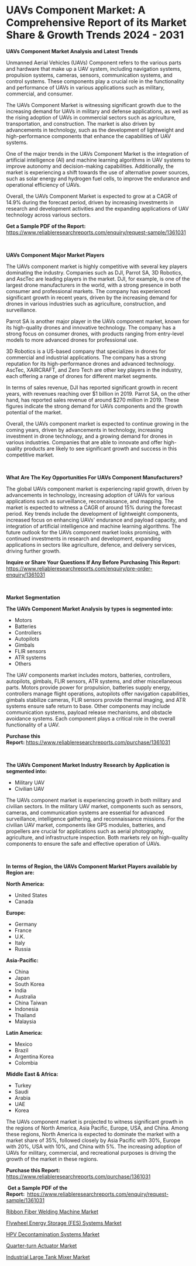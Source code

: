 <p><h1>UAVs Component Market: A Comprehensive Report of its Market Share & Growth Trends 2024 - 2031</h1></p><p><strong>UAVs Component Market Analysis and Latest Trends</strong></p>
<p><p>Unmanned Aerial Vehicles (UAVs) Component refers to the various parts and hardware that make up a UAV system, including navigation systems, propulsion systems, cameras, sensors, communication systems, and control systems. These components play a crucial role in the functionality and performance of UAVs in various applications such as military, commercial, and consumer.</p><p>The UAVs Component Market is witnessing significant growth due to the increasing demand for UAVs in military and defense applications, as well as the rising adoption of UAVs in commercial sectors such as agriculture, transportation, and construction. The market is also driven by advancements in technology, such as the development of lightweight and high-performance components that enhance the capabilities of UAV systems.</p><p>One of the major trends in the UAVs Component Market is the integration of artificial intelligence (AI) and machine learning algorithms in UAV systems to improve autonomy and decision-making capabilities. Additionally, the market is experiencing a shift towards the use of alternative power sources, such as solar energy and hydrogen fuel cells, to improve the endurance and operational efficiency of UAVs.</p><p>Overall, the UAVs Component Market is expected to grow at a CAGR of 14.9% during the forecast period, driven by increasing investments in research and development activities and the expanding applications of UAV technology across various sectors.</p></p>
<p><strong>Get a Sample PDF of the Report:&nbsp;</strong> <a href="https://www.reliableresearchreports.com/enquiry/request-sample/1361031">https://www.reliableresearchreports.com/enquiry/request-sample/1361031</a></p>
<p>&nbsp;</p>
<p><strong>UAVs Component Major Market Players</strong></p>
<p><p>The UAVs component market is highly competitive with several key players dominating the industry. Companies such as DJI, Parrot SA, 3D Robotics, and AscTec are leading players in the market. DJI, for example, is one of the largest drone manufacturers in the world, with a strong presence in both consumer and professional markets. The company has experienced significant growth in recent years, driven by the increasing demand for drones in various industries such as agriculture, construction, and surveillance.</p><p>Parrot SA is another major player in the UAVs component market, known for its high-quality drones and innovative technology. The company has a strong focus on consumer drones, with products ranging from entry-level models to more advanced drones for professional use.</p><p>3D Robotics is a US-based company that specializes in drones for commercial and industrial applications. The company has a strong reputation for its high-performance drones and advanced technology. AscTec, XAIRCRAFT, and Zero Tech are other key players in the industry, each offering a range of drones for different market segments.</p><p>In terms of sales revenue, DJI has reported significant growth in recent years, with revenues reaching over $1 billion in 2019. Parrot SA, on the other hand, has reported sales revenue of around $270 million in 2019. These figures indicate the strong demand for UAVs components and the growth potential of the market.</p><p>Overall, the UAVs component market is expected to continue growing in the coming years, driven by advancements in technology, increasing investment in drone technology, and a growing demand for drones in various industries. Companies that are able to innovate and offer high-quality products are likely to see significant growth and success in this competitive market.</p></p>
<p>&nbsp;</p>
<p><strong>What Are The Key Opportunities For UAVs Component Manufacturers?</strong></p>
<p><p>The global UAVs component market is experiencing rapid growth, driven by advancements in technology, increasing adoption of UAVs for various applications such as surveillance, reconnaissance, and mapping. The market is expected to witness a CAGR of around 15% during the forecast period. Key trends include the development of lightweight components, increased focus on enhancing UAVs' endurance and payload capacity, and integration of artificial intelligence and machine learning algorithms. The future outlook for the UAVs component market looks promising, with continued investments in research and development, expanding applications in sectors like agriculture, defence, and delivery services, driving further growth.</p></p>
<p><strong>Inquire or Share Your Questions If Any Before Purchasing This Report:</strong> <a href="https://www.reliableresearchreports.com/enquiry/pre-order-enquiry/1361031">https://www.reliableresearchreports.com/enquiry/pre-order-enquiry/1361031</a></p>
<p>&nbsp;</p>
<p><strong>Market Segmentation</strong></p>
<p><strong>The UAVs Component Market Analysis by types is segmented into:</strong></p>
<p><ul><li>Motors</li><li>Batteries</li><li>Controllers</li><li>Autopilots</li><li>Gimbals</li><li>FLIR sensors</li><li>ATR systems</li><li>Others</li></ul></p>
<p><p>The UAV components market includes motors, batteries, controllers, autopilots, gimbals, FLIR sensors, ATR systems, and other miscellaneous parts. Motors provide power for propulsion, batteries supply energy, controllers manage flight operations, autopilots offer navigation capabilities, gimbals stabilize cameras, FLIR sensors provide thermal imaging, and ATR systems ensure safe return to base. Other components may include communication systems, payload release mechanisms, and obstacle avoidance systems. Each component plays a critical role in the overall functionality of a UAV.</p></p>
<p><strong>Purchase this Report:&nbsp;</strong><a href="https://www.reliableresearchreports.com/purchase/1361031">https://www.reliableresearchreports.com/purchase/1361031</a></p>
<p>&nbsp;</p>
<p><strong>The UAVs Component Market Industry Research by Application is segmented into:</strong></p>
<p><ul><li>Military UAV</li><li>Civilian UAV</li></ul></p>
<p><p>The UAVs component market is experiencing growth in both military and civilian sectors. In the military UAV market, components such as sensors, cameras, and communication systems are essential for advanced surveillance, intelligence gathering, and reconnaissance missions. For the civilian UAV market, components like GPS modules, batteries, and propellers are crucial for applications such as aerial photography, agriculture, and infrastructure inspection. Both markets rely on high-quality components to ensure the safe and effective operation of UAVs.</p></p>
<p>&nbsp;</p>
<p><strong>In terms of Region, the UAVs Component Market Players available by Region are:</strong></p>
<p>
    <p> <strong> North America: </strong>
        <ul>
            <li>United States</li>
            <li>Canada</li>
        </ul>
        </p> 
    <p> <strong> Europe: </strong>
        <ul>
            <li>Germany</li>
            <li>France</li>
            <li>U.K.</li>
            <li>Italy</li>
            <li>Russia</li>
        </ul>
        </p> 
    <p> <strong> Asia-Pacific: </strong>
        <ul>
            <li>China</li>
            <li>Japan</li>
            <li>South Korea</li>
            <li>India</li>
            <li>Australia</li>
            <li>China Taiwan</li>
            <li>Indonesia</li>
            <li>Thailand</li>
            <li>Malaysia</li>
        </ul>
        </p> 
    <p> <strong> Latin America: </strong>
        <ul>
            <li>Mexico</li>
            <li>Brazil</li>
            <li>Argentina Korea</li>
            <li>Colombia</li>
        </ul>
        </p> 
    <p> <strong> Middle East & Africa: </strong>
        <ul>
            <li>Turkey</li>
            <li>Saudi</li>
            <li>Arabia</li>
            <li>UAE</li>
            <li>Korea</li>
        </ul>
    </p>
    </p>
<p><p>The UAVs component market is projected to witness significant growth in the regions of North America, Asia Pacific, Europe, USA, and China. Among these regions, North America is expected to dominate the market with a market share of 35%, followed closely by Asia Pacific with 30%, Europe with 20%, USA with 10%, and China with 5%. The increasing adoption of UAVs for military, commercial, and recreational purposes is driving the growth of the market in these regions.</p></p>
<p><strong>Purchase this Report: </strong><a href="https://www.reliableresearchreports.com/purchase/1361031">https://www.reliableresearchreports.com/purchase/1361031</a></p>
<p>&nbsp;<strong>Get a Sample PDF of the Report:&nbsp;&nbsp;</strong><a href="https://www.reliableresearchreports.com/enquiry/request-sample/1361031">https://www.reliableresearchreports.com/enquiry/request-sample/1361031</a></p>
<p><strong></strong></p>
<p><p><a href="https://medium.com/@joanacasper19/ribbon-fiber-welding-machine-market-furnishes-information-on-market-share-market-trends-and-aad28dcd1088">Ribbon Fiber Welding Machine Market</a></p><p><a href="https://github.com/pgtimber/Market-Research-Report-List-1/blob/main/flywheel-energy-storage-fes-systems-market.md">Flywheel Energy Storage (FES) Systems Market</a></p><p><a href="https://github.com/arionmp/Market-Research-Report-List-1/blob/main/hpv-decontamination-systems-market.md">HPV Decontamination Systems Market</a></p><p><a href="https://medium.com/@joanacasper19/quarter-turn-actuator-nbsp-market-focuses-on-market-share-size-and-projected-forecast-till-2031-f57cc72442b2">Quarter-turn Actuator Market</a></p><p><a href="https://medium.com/@fosterfahey1016/industrial-large-tank-mixer-market-analysis-and-sze-forecasted-for-period-from-2024-to-2031-5e65ed234220">Industrial Large Tank Mixer Market</a></p></p>